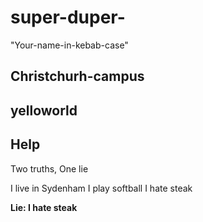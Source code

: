 # super-duper-
"Your-name-in-kebab-case"
## Christchurh-campus

## yelloworld

## Help

Two truths, One lie

I live in Sydenham
I play softball
I hate steak

<strong> Lie: I hate steak <strong>
